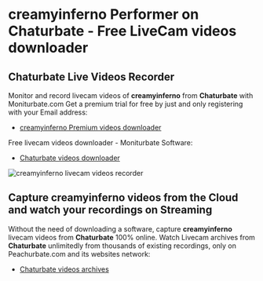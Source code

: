 # creamyinferno Performer on Chaturbate - Free LiveCam videos downloader

## Chaturbate Live Videos Recorder

Monitor and record livecam videos of **creamyinferno** from **Chaturbate** with Moniturbate.com
Get a premium trial for free by just and only registering with your Email address:
* [creamyinferno Premium videos downloader](https://moniturbate.com/request-demo-licence-key.html)

Free livecam videos downloader - Moniturbate Software:
* [Chaturbate videos downloader](https://moniturbate.com/moniturbate-download-software.html)

![creamyinferno livecam videos recorder](https://peachurnet.com/templates/moniturbate-software.png)


## Capture creamyinferno videos from the Cloud and watch your recordings on Streaming

Without the need of downloading a software, capture **creamyinferno** livecam videos from **Chaturbate** 100% online.
Watch Livecam archives from **Chaturbate** unlimitedly from thousands of existing recordings, only on Peachurbate.com and its websites network:
* [Chaturbate videos archives](https://peachurnet.com/)